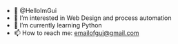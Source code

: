 - 👋 @HelloImGui
- 👀 I’m interested in Web Design and process automation
- 🌱 I’m currently learning Python
- 📫 How to reach me: emailofgui@gmail.com

<!---
HelloImGui/HelloImGui is a ✨ special ✨ repository because its `README.md` (this file) appears on your GitHub profile.
You can click the Preview link to take a look at your changes.
--->
